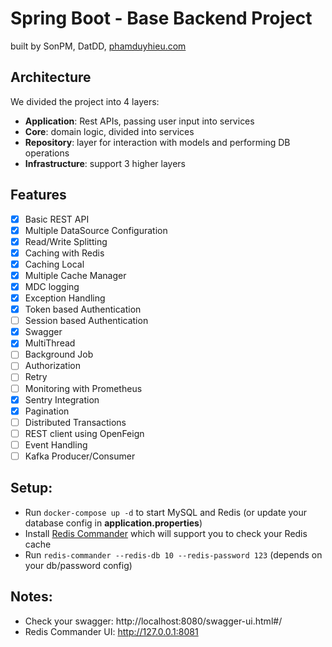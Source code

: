 # Spring Boot - Base Backend Project

built by SonPM, DatDD, [phamduyhieu.com](https://phamduyhieu.com)

## Architecture
We divided the project into 4 layers:

- **Application**: Rest APIs, passing user input into services
- **Core**: domain logic, divided into services
- **Repository**: layer for interaction with models and performing DB operations
- **Infrastructure**: support 3 higher layers

## Features

- [x] Basic REST API
- [x] Multiple DataSource Configuration
- [x] Read/Write Splitting
- [x] Caching with Redis
- [x] Caching Local
- [x] Multiple Cache Manager
- [x] MDC logging
- [x] Exception Handling
- [x] Token based Authentication
- [ ] Session based Authentication
- [x] Swagger
- [x] MultiThread
- [ ] Background Job
- [ ] Authorization
- [ ] Retry
- [ ] Monitoring with Prometheus
- [x] Sentry Integration
- [x] Pagination
- [ ] Distributed Transactions
- [ ] REST client using OpenFeign
- [ ] Event Handling
- [ ] Kafka Producer/Consumer

## Setup:
- Run `docker-compose up -d` to start MySQL and Redis (or update your database config in **application.properties**)
- Install [Redis Commander](https://github.com/joeferner/redis-commander) which will support you to check your Redis cache
- Run `redis-commander --redis-db 10 --redis-password 123` (depends on your db/password config)

## Notes:
- Check your swagger: http://localhost:8080/swagger-ui.html#/
- Redis Commander UI: http://127.0.0.1:8081